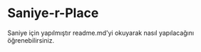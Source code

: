 # Saniye-r-Place
Saniye için yapılmıştır readme.md'yi okuyarak nasıl yapılacağını öğrenebilirsiniz.
